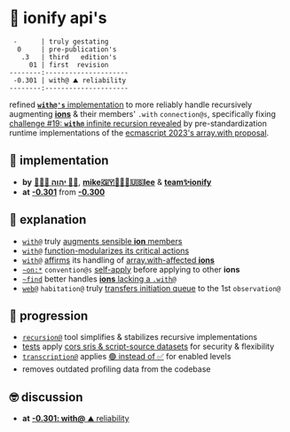 # 🧬 ionify api's

```text
 -      | truly gestating
  0     | pre-publication's
   .3   | third   edition's
     01 | first  revision
--------:---------------------
 -0.301 | with@ ⛰ reliability
--------:---------------------
```

refined [**`with@'s`** implementation][with@]
to more reliably handle recursively augmenting
[**ions**](https://know.ionify.net/) & their members' `.with` `connection@s`,
specifically fixing [challenge #19: **`with@`** infinite recursion revealed][🔁]
by pre-standardization runtime implementations of the
[ecmascript 2023's array.with proposal](https://github.com/tc39/proposal-change-array-by-copy#readme).

## 🌴 implementation

+ **by**  [**🙇🏾‍♂️ יהוה 🤲🏾**](https://deal.ionify.net/),
          [**mike🇬🇾👨🏾‍💻🇺🇸lee**](https://mike.ionify.net/) &
          [**team✨ionify**](https://team.ionify.net/)
+ **at**  [**-0.301**](https://github.com/ionify/ionify/tree/-0.301)
          from
          [**-0.300**](https://github.com/ionify/ionify/compare/-0.300...-0.301)

## 🧠 explanation

+ [`with@`][with@] truly [augments sensible **ion** members](https://github.com/ionify/ionify/compare/-0.300...-0.301#diff-a8e8b202e6b8a618576120d6ec7d0f531d52af30378d9b4677b1680d67ff31eaR368)
+ [`with@`][with@] [function-modularizes its critical actions](https://github.com/ionify/ionify/compare/-0.300...-0.301#diff-a8e8b202e6b8a618576120d6ec7d0f531d52af30378d9b4677b1680d67ff31eaR440)
+ [`with@`][with@] [affirms](https://github.com/ionify/ionify/compare/-0.300...-0.301#diff-0216b69f37f744c66a0cd40e71f9c949e9fb79c9c5da621eeedc41f9f0364f0d)
  its handling of [array.with-affected **ions**][with@]
+ [`~on:*`](https://github.com/ionify/ionify/blob/-0.301/ions/on.ion.js#L1)
  `convention@s` [self-apply](https://github.com/ionify/ionify/compare/-0.300...-0.301#diff-fa4a4214902e190ca281f391b62367ea068540b6ca4caa7e6945031abfa94843)
  before applying to other **ions**
+ [`~find`](https://github.com/ionify/ionify/blob/-0.301/ions/find.link.share.js#L1)
  better handles [**ions** lacking a `.with@`](https://github.com/ionify/ionify/compare/-0.300...-0.301#diff-d89886048294adc95ac4d1ae471c42cae115c49b60c918be49cbeeb80f5152a1)
+ [`web@`](https://github.com/ionify/ionify/blob/-0.301/web.js#L1) `habitation@` truly [transfers initiation queue](https://github.com/ionify/ionify/compare/-0.300...-0.301#diff-2942f7053e8f23886c092ad4b33a258155836474ddd0e9c310b0546b0b551cbfR152)
  to the 1st `observation@`

## 🌱 progression

+ [`recursion@`](https://github.com/ionify/ionify/compare/-0.300...-0.301#diff-a8e8b202e6b8a618576120d6ec7d0f531d52af30378d9b4677b1680d67ff31eaR262)
  tool simplifies & stabilizes recursive implementations
+ [tests](https://github.com/ionify/ionify/blob/-0.301/tools/tests.html#L1)
  apply [cors sris & script-source datasets](https://github.com/ionify/ionify/compare/-0.300...-0.301#diff-5df79f691263fcf036590cc643adc35630f45742ab7ed7d68c713fc9ec1341a1)
  for security & flexibility
+ [`transcription@`](https://github.com/ionify/ionify/blob/-0.301/ions/logger.js)
  applies [🟢 instead of ✅](https://github.com/ionify/ionify/compare/-0.300...-0.301#diff-ace34571f7f331fea38ef241084951d387f69c6008c30d69021f7944f83217e0)
  for enabled levels
+ removes outdated profiling data from the codebase

## 🤓 discussion

+ **at**  [**-0.301: with@** ⛰ reliability](https://github.com/ionify/ionify/discussions/26#discussion_bucket)

[🔁]:     https://github.com/ionify/ionify/issues/19#show_issue
[with@]:  https://github.com/ionify/ionify/blob/-0.301/ions/with.js#L1
